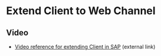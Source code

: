 # Extend Client to Web Channel

## Video

- [Video reference for extending Client in SAP](https://www.youtube.com/watch?v=aXMizTV_6TQ) (external link)